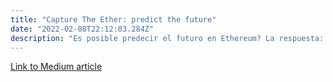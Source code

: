 ```yaml
---
title: "Capture The Ether: predict the future"
date: "2022-02-08T22:12:03.284Z"
description: "Es posible predecir el futuro en Ethereum? La respuesta: más o menos."
---
```


[Link to Medium article](https://coinsbench.com/capture-the-ether-predict-the-future-cb5acf12a8cb)
<!-- 
Capture The Ether: predict the future
Is it possible to predict the future in the Ethereum world? The answer is: kind of.

I’m not going to lie, I found this challenge quite difficult and it took me several days of trying and reading documentation before I could solve it.

There are not straight forward ways to complete it nor the solution I found guarantees that’s going to be solved on the first try.

Let’s analyze the most important parts of the contract.


Apart from the variables and the constructor, there are other three key functions (you can skip this part if you’re looking for the solution 😃):

isComplete: returns a boolean indicating if the challenge has been solved by checking the contract’s balance, that should be 0. We’ve previously sent 1 ether with the constructor and the only way of getting it back is by solving the challenge.
lockInGuess: this is the first function that we need (and are able) to call in order to ‘play’ this game. It does quite a few things:
- Requires that the guesser is in its default, initial value: 0.
- Requires that we send another ether.
- Sets the guesser variable to our account (msg.sender)
- Sets the guess variable to the parameter we included when calling the function.
- Sets the settlementBlockNumber to the next block.number of the one in which our transaction is included.
settle: this is the final function and the one we need to call to solve the challenge.
- Requires that the guesser has already ben assigned to the msg.sender. This is why we need to have called the lockInGuess function before settle.
- Requires the block.number of this transaction to be bigger/higher than the settlementBlockNumber that we set in lockInGuess. Another thing that defines the order of the functions.
- Sets a uint8 variable answer to the keccak256 hash of the previous blockhash and the timestamp, then casts that into a uint8 and then applies the modulus of 10. This is very important, because now we know that the number we have to predict is just between 0 and 9.
- Sets the guesser back to 0 and if guess and answer are the same, we get back our two ethers.
This is the solution that I wrote:


First of all, there’s an interface that will allow us to call the challenge from our custom contract.

When we deploy the PredictTheFutureSolver we need to include the challenge’s address with the constructor (you can look for it on the CTE site). That’s how both contracts connect with each other.

Then, as the order of the challenge’s functions allow us, we need to call lockNumber with any number we want between 0 and 9. I’ve added a require statement so that if by mistake or distraction we try to send an out of range number, the transaction will revert. Remember to send 1 ether with this call, as required by lockInGuess.

Ok, so we’ve locked our guess. Now what? We could try and actually guess the answer. But what happens if we decide to just do that? As we’ve seen in the settle function, the guesser gets set back to 0 (line 4 in the fn), but it is a requirement for it to be the msg.sender before (line 1). So if we miss, we would need to call lockInGuess again along with 1 ether to re-set the guesser! Not a very smart business, if you ask me.

So, what can we do to be able to miss the guess but avoid starting again?

As you can see in the settleChallenge function, three things happen.

The challenge’s settle function is called.
It is required that the challenge’s isComplete function returns true.
An event is emitted.
The key here is the require statement.

One of the main properties of the Ethereum transactions is that they are atomic. It is all or nothing, they can’t partially do what they are intended to do.

Require statements are usually added first, but in this case, as something needs to happen before (the answer has to be set and compared to guess), i’ve added it on the second line of our function. Post calling settle.

This is what’s going to happen:

The settle function is called.
If answer and guess are different…

2. The challenge won’t send us its 2 ethers.

3. The isComplete function will return false (because the balance is not 0).

4. The settleChallenge function will revert and any change will go back

If answer and guess are equal…

2. The challenge will send us 2 ethers, draining its balance.

3. The isComplete function will return true.

4. The settleChallenge function won’t revert and the event will be emitted.

Now it’s time to spam the challenge. We need to start calling settleChallenge until the answer equals our previous guess. Remember that you must wait at least one more block to be mined (~15 seconds) before doing it. And you will spend some gas with the calls, but that’s definitely better than sending 1 ether each time you want to guess.

The other thing to be aware of is that when you finally guess the answer, the challenge will send the ethers to the contract, not your externally owned account. That’s the reason i’ve added the withdraw function. Remember this if you don’t want to lose them.

If you want to try all of this without spending rETHs first, assuming you are using remix, you can switch your environment from Injected Web3 to Javascript VM and play a little bit. The only thing that you need to keep in mind is that you won’t be able to include any line that has block information, so the settlementBlockNumber must go and you can replace the block.blockhash(block.number — 1) part for any number you want, and it will work the same.


That’s it! You can tell me if you had issues or ask me any questions. On the next article we’ll solve the last of the Lotteries challenges: ‘Predict the block hash’.
 -->
